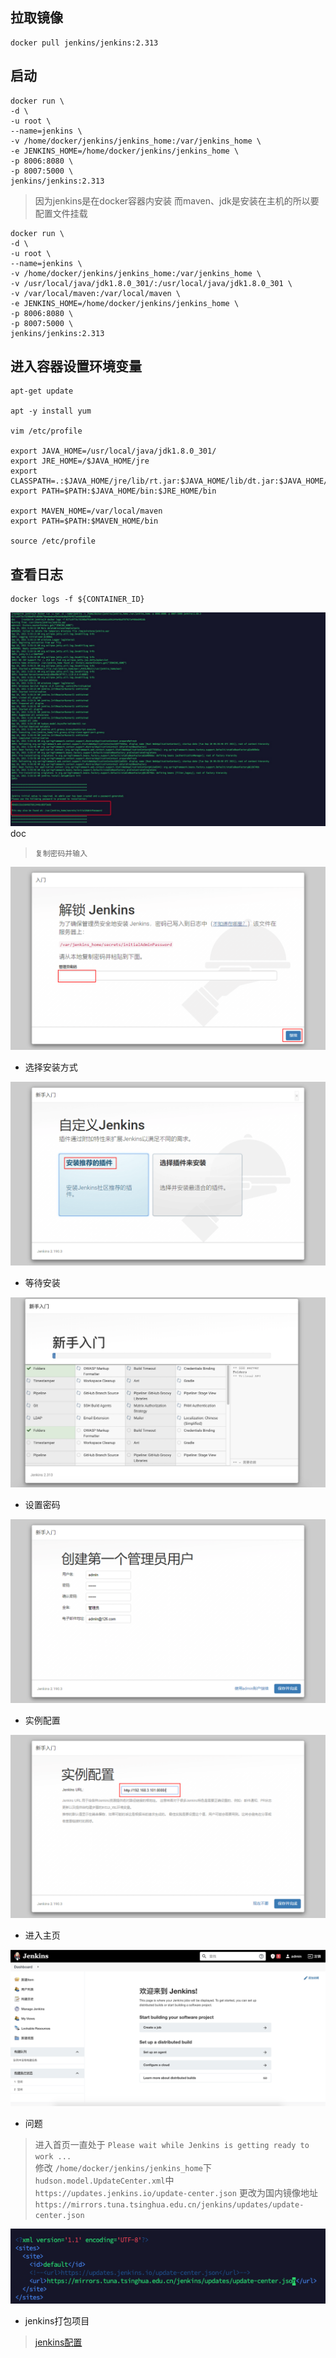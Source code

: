 ## 拉取镜像
```shell
docker pull jenkins/jenkins:2.313
```
## 启动
```shell
docker run \
-d \
-u root \
--name=jenkins \
-v /home/docker/jenkins/jenkins_home:/var/jenkins_home \
-e JENKINS_HOME=/home/docker/jenkins/jenkins_home \
-p 8006:8080 \
-p 8007:5000 \
jenkins/jenkins:2.313
```

> 因为jenkins是在docker容器内安装 而maven、jdk是安装在主机的所以要配置文件挂载
 

``` shell
docker run \
-d \
-u root \
--name=jenkins \
-v /home/docker/jenkins/jenkins_home:/var/jenkins_home \
-v /usr/local/java/jdk1.8.0_301/:/usr/local/java/jdk1.8.0_301 \
-v /var/local/maven:/var/local/maven \
-e JENKINS_HOME=/home/docker/jenkins/jenkins_home \
-p 8006:8080 \
-p 8007:5000 \
jenkins/jenkins:2.313
```

## 进入容器设置环境变量
``` shell
apt-get update

apt -y install yum

vim /etc/profile

export JAVA_HOME=/usr/local/java/jdk1.8.0_301/
export JRE_HOME=/$JAVA_HOME/jre
export CLASSPATH=.:$JAVA_HOME/jre/lib/rt.jar:$JAVA_HOME/lib/dt.jar:$JAVA_HOME/lib/tools.jar
export PATH=$PATH:$JAVA_HOME/bin:$JRE_HOME/bin

export MAVEN_HOME=/var/local/maven
export PATH=$PATH:$MAVEN_HOME/bin

source /etc/profile
```

## 查看日志

```shell
docker logs -f ${CONTAINER_ID}
```
![](../images/jenkins/jenkins_01.png)doc     

> `复制密码并输入`  

![](../images/jenkins/jenkins_02.png)

- 选择安装方式

![](../images/jenkins/jenkins_03.png)

- 等待安装

![](../images/jenkins/jenkins_04.png)

- 设置密码

![](../images/jenkins/jenkins_07.png)
- 实例配置

![](../images/jenkins/jenkins_08.png)
- 进入主页

![](../images/jenkins/jenkins_06.png)


- 问题
> 进入首页一直处于 `Please wait while Jenkins is getting ready to work ...`  
> 修改 `/home/docker/jenkins/jenkins_home`下`hudson.model.UpdateCenter.xml`中  
> `https://updates.jenkins.io/update-center.json` 
>  更改为国内镜像地址 `https://mirrors.tuna.tsinghua.edu.cn/jenkins/updates/update-center.json`

![](../images/jenkins/jenkins_05.png)

- jenkins打包项目
>[jenkins配置](/docker/jenkins_build.md)